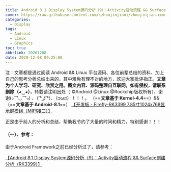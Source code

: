```yaml
---
title: Android 8.1 Display System源码分析（9）：Activity启动流程 && Surface创建分析（RK3399）
cover: https://raw.githubusercontent.com/izhoujinjiani/zhoujinjian.com.images/master/post.cover.pictures/bing-wallpaper-2018.04.18.jpg
categories: 
  - Display
tags:
  - Android
  - Linux
  - Graphics
toc: true
abbrlink: 20201208
date: 2020-12-08 09:25:00
---
```



注：文章都是通过阅读 Android  && Linux 平台源码、各位前辈总结的资料、加上自己的思考分析总结出来的，其中难免有理不对的地方，欢迎大家批评指正。**文章为个人学习、研究、欣赏之用。图文内容、源码整理自互联网，如有侵权，请联系删除（◕‿◕）**，转载请注明出处（ ©Android @Linux @Rockchip版权所有），谢谢(๑乛◡乛๑) 、（ ͡° ͜ʖ ͡°）、（ಡωಡ）！！！。
（==**文章基于 Kernel-4.4**==）&&（==**文章基于 Android-8.1**==）
[【开发板 - Firefly-RK3399 7.85寸1024x768显示屏模组（MIPI接口）】](http://wiki.t-firefly.com/zh_CN/Firefly-RK3399/compile_android8.1_firmware.html#)

正是由于前人的分析和总结，帮助我节约了大量的时间和精力，特别感谢！！！

#### （一）、参考：
由于Android Framework之前已经分析过了，请参考：

[【Android 8.1 Display System源码分析（9）：Activity启动流程 && Surface创建分析（RK3399）】](https://zhoujinjian.com/posts/20190725/)

